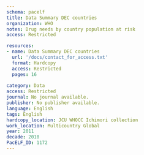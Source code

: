 ```yaml
---
schema: pacelf
title: Data Summary DEC countries
organization: WHO
notes: Drug needs by country population at risk
access: Restricted

resources:
- name: Data Summary DEC countries
  url: '/docs/contact_for_access.txt'
  format: Hardcopy
  access: Restricted
  pages: 16
 
category: Data
access: Restricted
journal: No journal available.
publisher: No publisher available. 
language: English 
tags: English 
hardcopy_location: JCU WHOCC Ichimori collection
work_location: Multicountry Global
year: 2011
decade: 2010
PacELF_ID: 1172
---
```


